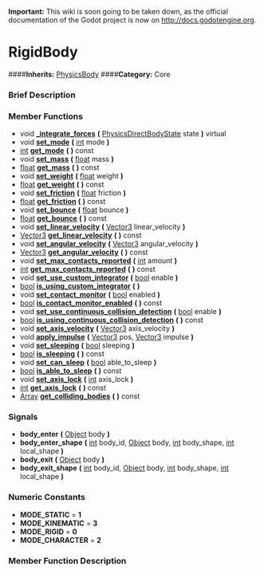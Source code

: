 **Important:** This wiki is soon going to be taken down, as the official documentation of the Godot project is now on http://docs.godotengine.org.

#  RigidBody  
####**Inherits:** [PhysicsBody](class_physicsbody)
####**Category:** Core

###  Brief Description  


###  Member Functions 
  * void  **[&#95;integrate&#95;forces](#_integrate_forces)**  **(** [PhysicsDirectBodyState](class_physicsdirectbodystate) state  **)** virtual
  * void  **[set&#95;mode](#set_mode)**  **(** [int](class_int) mode  **)**
  * [int](class_int)  **[get&#95;mode](#get_mode)**  **(** **)** const
  * void  **[set&#95;mass](#set_mass)**  **(** [float](class_float) mass  **)**
  * [float](class_float)  **[get&#95;mass](#get_mass)**  **(** **)** const
  * void  **[set&#95;weight](#set_weight)**  **(** [float](class_float) weight  **)**
  * [float](class_float)  **[get&#95;weight](#get_weight)**  **(** **)** const
  * void  **[set&#95;friction](#set_friction)**  **(** [float](class_float) friction  **)**
  * [float](class_float)  **[get&#95;friction](#get_friction)**  **(** **)** const
  * void  **[set&#95;bounce](#set_bounce)**  **(** [float](class_float) bounce  **)**
  * [float](class_float)  **[get&#95;bounce](#get_bounce)**  **(** **)** const
  * void  **[set&#95;linear&#95;velocity](#set_linear_velocity)**  **(** [Vector3](class_vector3) linear_velocity  **)**
  * [Vector3](class_vector3)  **[get&#95;linear&#95;velocity](#get_linear_velocity)**  **(** **)** const
  * void  **[set&#95;angular&#95;velocity](#set_angular_velocity)**  **(** [Vector3](class_vector3) angular_velocity  **)**
  * [Vector3](class_vector3)  **[get&#95;angular&#95;velocity](#get_angular_velocity)**  **(** **)** const
  * void  **[set&#95;max&#95;contacts&#95;reported](#set_max_contacts_reported)**  **(** [int](class_int) amount  **)**
  * [int](class_int)  **[get&#95;max&#95;contacts&#95;reported](#get_max_contacts_reported)**  **(** **)** const
  * void  **[set&#95;use&#95;custom&#95;integrator](#set_use_custom_integrator)**  **(** [bool](class_bool) enable  **)**
  * [bool](class_bool)  **[is&#95;using&#95;custom&#95;integrator](#is_using_custom_integrator)**  **(** **)**
  * void  **[set&#95;contact&#95;monitor](#set_contact_monitor)**  **(** [bool](class_bool) enabled  **)**
  * [bool](class_bool)  **[is&#95;contact&#95;monitor&#95;enabled](#is_contact_monitor_enabled)**  **(** **)** const
  * void  **[set&#95;use&#95;continuous&#95;collision&#95;detection](#set_use_continuous_collision_detection)**  **(** [bool](class_bool) enable  **)**
  * [bool](class_bool)  **[is&#95;using&#95;continuous&#95;collision&#95;detection](#is_using_continuous_collision_detection)**  **(** **)** const
  * void  **[set&#95;axis&#95;velocity](#set_axis_velocity)**  **(** [Vector3](class_vector3) axis_velocity  **)**
  * void  **[apply&#95;impulse](#apply_impulse)**  **(** [Vector3](class_vector3) pos, [Vector3](class_vector3) impulse  **)**
  * void  **[set&#95;sleeping](#set_sleeping)**  **(** [bool](class_bool) sleeping  **)**
  * [bool](class_bool)  **[is&#95;sleeping](#is_sleeping)**  **(** **)** const
  * void  **[set&#95;can&#95;sleep](#set_can_sleep)**  **(** [bool](class_bool) able_to_sleep  **)**
  * [bool](class_bool)  **[is&#95;able&#95;to&#95;sleep](#is_able_to_sleep)**  **(** **)** const
  * void  **[set&#95;axis&#95;lock](#set_axis_lock)**  **(** [int](class_int) axis_lock  **)**
  * [int](class_int)  **[get&#95;axis&#95;lock](#get_axis_lock)**  **(** **)** const
  * [Array](class_array)  **[get&#95;colliding&#95;bodies](#get_colliding_bodies)**  **(** **)** const

###  Signals  
  *  **body&#95;enter**  **(** [Object](class_object) body  **)**
  *  **body&#95;enter&#95;shape**  **(** [int](class_int) body_id, [Object](class_object) body, [int](class_int) body_shape, [int](class_int) local_shape  **)**
  *  **body&#95;exit**  **(** [Object](class_object) body  **)**
  *  **body&#95;exit&#95;shape**  **(** [int](class_int) body_id, [Object](class_object) body, [int](class_int) body_shape, [int](class_int) local_shape  **)**

###  Numeric Constants  
  * **MODE_STATIC** = **1**
  * **MODE_KINEMATIC** = **3**
  * **MODE_RIGID** = **0**
  * **MODE_CHARACTER** = **2**

###  Member Function Description  
